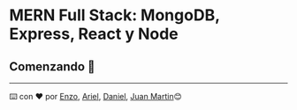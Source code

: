 # MERN Full Stack: MongoDB, Express, React y Node


## Comenzando 🚀


---

⌨️ con ❤️ por [Enzo](https://github.com/enzoarguello512), [Ariel](https://github.com/Ariel2911), [Daniel](https://github.com/DmStudioMp), [Juan Martin](https://github.com/jmr85)😊